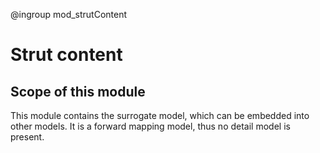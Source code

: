 @ingroup mod_strutContent

Strut content
=============

## Scope of this module

This module contains the surrogate model, which can be embedded into other models. It is a forward mapping model, thus no detail model is present.
